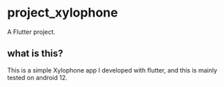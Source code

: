 # project_xylophone

A Flutter project.

## what is this?
This is a simple Xylophone app I developed with flutter, and this is mainly tested on android 12.

